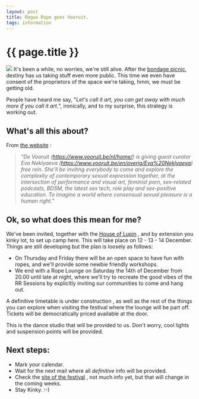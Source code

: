 ```yaml
---
layout: post
title: Rogue Rope goes Vooruit.
tags: information
---
```

# {{ page.title }} 
![](https://i.imgur.com/FsxqVEv.png)
It's been a while, no worries, we're still alive. After the [bondage picnic](https://fetlife.com/users/1481316/pictures/83352492), destiny has us taking stuff even more public. This time we even have consent of the proprietors of the space we're taking, hmm, we must be getting old.

People have heard me say, "_Let's call it art, you can get away with much more if you call it art._", ironically, and to my surprise, this strategy is working out.

## What's all this about?

From [the website](https://www.vooruit.be/en/agenda/themas/38/With_Pleasure/) :

> _"De Vooruit (https://www.vooruit.be/nl/home/) is giving guest curator Eva Neklyaeva (https://www.vooruit.be/en/overig/Eva%20Neklyaeva)  free rein. She’ll be inviting everybody to come and explore the complexity of contemporary sexual expression together, at the intersection of performance and visual art, feminist porn, sex-related podcasts, BDSM, the latest sex tech, role play and sex-positive education. To imagine a world where consensual sexual pleasure is a human right._"

## Ok, so what does this mean for me?

We've been invited, together with the [House of Lupin](https://houseoflupin.be/) , and by extension you kinky lot, to set up camp here. This will take place on 12 - 13 - 14 December. Things are still developing but the plan is loosely as follows:
* On Thursday and Friday there will be an open space to have fun with ropes, and we'll provide some newbie friendly workshops.
* We end with a Rope Lounge on Saturday the 14th of December from 20.00 until late at night, where we'll try to recreate the good vibes of the RR Sessions by explicitly inviting our communities to come and hang out.

A definitive timetable is under construction , as well as the rest of the things you can explore when visiting the festival where the lounge will be part off. Tickets will be democratically priced available at the door.

This is the dance studio that will be provided to us.
Don't worry, cool lights and suspension points will be provided.

## Next steps:
* Mark your calendar.
* Wait for the next mail where all *definitive* info will be provided.
* Check the [site of the festival](https://www.vooruit.be/nl/agenda/themas/38/With_Pleasure/) , not much info yet, but that will change in the coming weeks.
* Stay Kinky. :-)